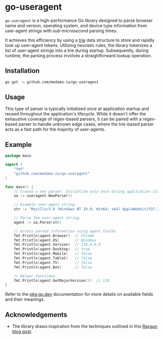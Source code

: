 # go-useragent

`go-useragent` is a high-performance Go library designed to parse browser name and version, operating system, and device type information from user-agent strings with _sub-microsecond_ parsing times.

It achieves this efficiency by using a [trie](https://en.wikipedia.org/wiki/Trie) data structure to store and rapidly look up user-agent tokens. Utilizing heuristic rules, the library tokenizes a list of user-agent strings into a trie during startup. Subsequently, during runtime, the parsing process involves a straightforward lookup operation.

## Installation

```bash
go get -u github.com/medama-io/go-useragent
```

## Usage

This type of parser is typically initialized once at application startup and reused throughout the application's lifecycle. While it doesn't offer the exhaustive coverage of regex-based parsers, it can be paired with a regex-based parser to handle unknown edge cases, where the trie-based parser acts as a fast path for the majority of user-agents.

## Example

```go
package main

import (
	"fmt"
	"github.com/medama-io/go-useragent"
)

func main() {
	// Create a new parser. Initialize only once during application startup.
	ua := useragent.NewParser()

	// Example user-agent string.
	str := "Mozilla/5.0 (Windows NT 10.0; Win64; x64) AppleWebKit/537.36 (KHTML, like Gecko) Chrome/118.0.0.0 Safari/537.36"

	// Parse the user-agent string.
	agent := ua.Parse(str)

	// Access parsed information using agent fields.
	fmt.Println(agent.Browser)  // Chrome
	fmt.Println(agent.OS)       // Windows
	fmt.Println(agent.Version)  // 118.0.0.0
	fmt.Println(agent.Desktop)  // true
	fmt.Println(agent.Mobile)   // false
	fmt.Println(agent.Tablet)   // false
	fmt.Println(agent.TV)       // false
	fmt.Println(agent.Bot)      // false

	// Helper functions.
	fmt.Println(agent.GetMajorVersion())  // 118
}
```
Refer to the [pkg.go.dev](https://pkg.go.dev/github.com/medama-io/go-useragent) documentation for more details on available fields and their meanings.

## Acknowledgements

- The library draws inspiration from the techniques outlined in this [Raygun blog post](https://raygun.com/blog/possibility-tree-fast-string-parsing/).